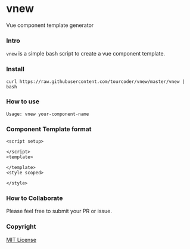 # vnew

Vue component template generator

### Intro

`vnew` is a simple bash script to create a vue component template.

### Install

```
curl https://raw.githubusercontent.com/tourcoder/vnew/master/vnew | bash
```

### How to use

```
Usage: vnew your-component-name
```

### Component Template format

```
<script setup>

</script>
<template>
    
</template>
<style scoped>

</style>
```

### How to Collaborate

Please feel free to submit your PR or issue.

### Copyright

[MIT License](LICENSE)

